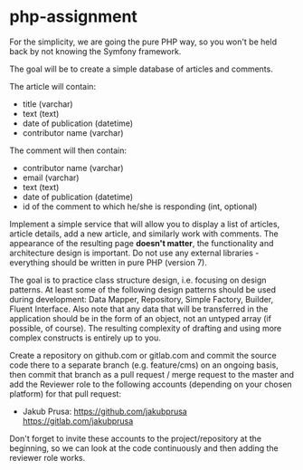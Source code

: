 # php-assignment

For the simplicity, we are going the pure PHP way, so you won't be held back by not knowing the Symfony framework.


The goal will be to create a simple database of articles and comments.

The article will contain:
- title (varchar)
- text (text)
- date of publication (datetime)
- contributor name (varchar)

The comment will then contain:
- contributor name (varchar)
- email (varchar)
- text (text)
- date of publication (datetime)
- id of the comment to which he/she is responding (int, optional)

Implement a simple service that will allow you to display a list of articles, article details, add a new article, and similarly work with comments. The appearance of the resulting page **doesn't matter**, the functionality and architecture design is important. Do not use any external libraries - everything should be written in pure PHP (version 7).

The goal is to practice class structure design, i.e. focusing on design patterns. At least some of the following design patterns should be used during development: Data Mapper, Repository, Simple Factory, Builder, Fluent Interface. Also note that any data that will be transferred in the application should be in the form of an object, not an untyped array (if possible, of course). The resulting complexity of drafting and using more complex constructs is entirely up to you.

Create a repository on github.com or gitlab.com and commit the source code there to a separate branch (e.g. feature/cms) on an ongoing basis, then commit that branch as a pull request / merge request to the master and add the Reviewer role to the following accounts (depending on your chosen platform) for that pull request:


- Jakub Prusa: https://github.com/jakubprusa https://gitlab.com/jakubprusa

Don't forget to invite these accounts to the project/repository at the beginning, so we can look at the code continuously and then adding the reviewer role works. 
